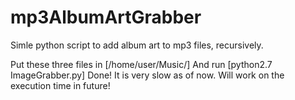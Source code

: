 # mp3AlbumArtGrabber
Simle python script to add album art to mp3 files, recursively. 

Put these three files in [/home/user/Music/]
And run [python2.7 ImageGrabber.py]
Done!
It is very slow as of now. Will work on the execution time in future!
